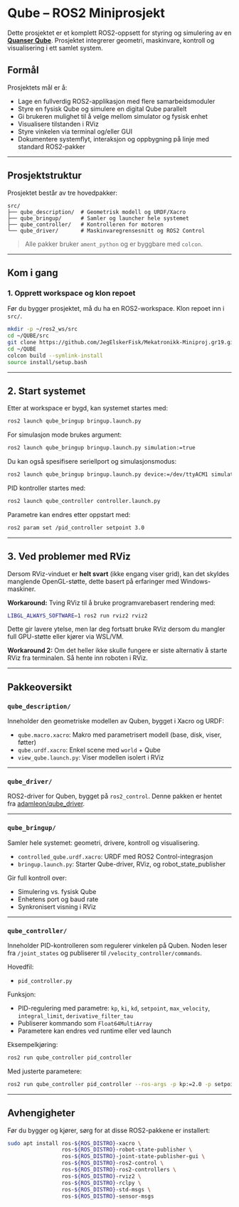# Qube – ROS2 Miniprosjekt

Dette prosjektet er et komplett ROS2-oppsett for styring og simulering av en [**Quanser Qube**](https://www.quanser.com/products/qube-servo-2/). Prosjektet integrerer geometri, maskinvare, kontroll og visualisering i ett samlet system.

## Formål

Prosjektets mål er å:

- Lage en fullverdig ROS2-applikasjon med flere samarbeidsmoduler
- Styre en fysisk Qube og simulere en digital Qube parallelt
- Gi brukeren mulighet til å velge mellom simulator og fysisk enhet
- Visualisere tilstanden i RViz
- Styre vinkelen via terminal og/eller GUI
- Dokumentere systemflyt, interaksjon og oppbygning på linje med standard ROS2-pakker

---

##  Prosjektstruktur

Prosjektet består av tre hovedpakker:

```
src/
├── qube_description/  # Geometrisk modell og URDF/Xacro
├── qube_bringup/      # Samler og launcher hele systemet
├── qube_controller/   # Kontrolleren for motoren
└── qube_driver/       # Maskinvaregrensesnitt og ROS2 Control
```
> Alle pakker bruker `ament_python` og er byggbare med `colcon`.

---

## Kom i gang

### 1. Opprett workspace og klon repoet

Før du bygger prosjektet, må du ha en ROS2-workspace. Klon repoet inn i `src/`.

```bash
mkdir -p ~/ros2_ws/src
cd ~/QUBE/src
git clone https://github.com/JegElskerFisk/Mekatronikk-Miniproj.gr19.git
cd ~/QUBE
colcon build --symlink-install
source install/setup.bash
```

---

## 2. Start systemet

Etter at workspace er bygd, kan systemet startes med:

```bash
ros2 launch qube_bringup bringup.launch.py
```

For simulasjon mode brukes argument:

```bash
ros2 launch qube_bringup bringup.launch.py simulation:=true
```

Du kan også spesifisere seriellport og simulasjonsmodus:

```bash
ros2 launch qube_bringup bringup.launch.py device:=/dev/ttyACM1 simulation:=false
```

PID kontroller startes med:
```bash
ros2 launch qube_controller controller.launch.py
```

Parametre kan endres etter oppstart med:
```bash
ros2 param set /pid_controller setpoint 3.0
```

---

## 3. Ved problemer med RViz

Dersom RViz-vinduet er **helt svart** (ikke engang viser grid), kan det skyldes manglende OpenGL-støtte, dette basert på erfaringer med Windows-maskiner.

**Workaround:** Tving RViz til å bruke programvarebasert rendering med:

```bash
LIBGL_ALWAYS_SOFTWARE=1 ros2 run rviz2 rviz2
```

Dette gir lavere ytelse, men lar deg fortsatt bruke RViz dersom du mangler full GPU-støtte eller kjører via WSL/VM.

**Workaround 2:** Om det heller ikke skulle fungere er siste alternativ å starte RViz fra terminalen. Så hente inn roboten i RViz.

---

## Pakkeoversikt

### `qube_description/`

Inneholder den geometriske modellen av Quben, bygget i Xacro og URDF:

- `qube.macro.xacro`: Makro med parametrisert modell (base, disk, viser, føtter)
- `qube.urdf.xacro`: Enkel scene med `world` + Qube
- `view_qube.launch.py`: Viser modellen isolert i RViz

---

### `qube_driver/`

ROS2-driver for Quben, bygget på `ros2_control`. Denne pakken er hentet fra [adamleon/qube_driver](https://github.com/adamleon/qube_driver).

---

### `qube_bringup/`

Samler hele systemet: geometri, drivere, kontroll og visualisering.

- `controlled_qube.urdf.xacro`: URDF med ROS2 Control-integrasjon
- `bringup.launch.py`: Starter Qube-driver, RViz, og robot_state_publisher

Gir full kontroll over:

- Simulering vs. fysisk Qube
- Enhetens port og baud rate
- Synkronisert visning i RViz

---

### `qube_controller/`

Inneholder PID-kontrolleren som regulerer vinkelen på Quben. Noden leser fra `/joint_states` og publiserer til `/velocity_controller/commands`.

Hovedfil:
- `pid_controller.py`

Funksjon:
- PID-regulering med parametre: `kp`, `ki`, `kd`, `setpoint`, `max_velocity`, `integral_limit`, `derivative_filter_tau`
- Publiserer kommando som `Float64MultiArray`
- Parametere kan endres ved runtime eller ved launch

Eksempelkjøring:
```bash
ros2 run qube_controller pid_controller
```

Med justerte parametere:
```bash
ros2 run qube_controller pid_controller --ros-args -p kp:=2.0 -p setpoint:=1.57
```

---

## Avhengigheter

Før du bygger og kjører, sørg for at disse ROS2-pakkene er installert:

```bash
sudo apt install ros-${ROS_DISTRO}-xacro \
                 ros-${ROS_DISTRO}-robot-state-publisher \
                 ros-${ROS_DISTRO}-joint-state-publisher-gui \
                 ros-${ROS_DISTRO}-ros2-control \
                 ros-${ROS_DISTRO}-ros2-controllers \
                 ros-${ROS_DISTRO}-rviz2 \
                 ros-${ROS_DISTRO}-rclpy \
                 ros-${ROS_DISTRO}-std-msgs \
                 ros-${ROS_DISTRO}-sensor-msgs
```

